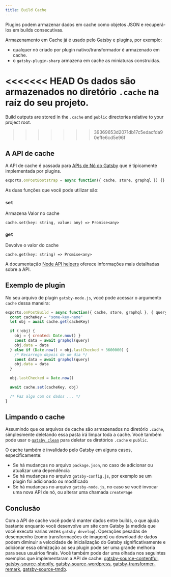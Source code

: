 ```yaml
---
title: Build Cache
---
```


Plugins podem armazenar dados em cache como objetos JSON e recuperá-los em builds consecutivas.

Armazenamento em Cache já é usado pelo Gatsby e plugins, por exemplo:

- qualquer nó criado por plugin nativo/transformador é armazenado em cache.
- o `gatsby-plugin-sharp` armazena em cache as miniaturas construidas.

<<<<<<< HEAD
Os dados são armazenados no diretório `.cache` na raíz do seu projeto.
=======
Build outputs are stored in the `.cache` and `public` directories relative to your project root.
>>>>>>> 39369653d2071db17c5edacfda90effe6cd5e96f

## A API de cache

A API de cache é passada para [APIs de Nó do Gatsby](/docs/node-apis/) que é tipicamente implementada por plugins.

```js
exports.onPostBootstrap = async function({ cache, store, graphql }) {}
```

As duas funções que você pode utilizar são:

### `set`

Armazena Valor no cache

`cache.set(key: string, value: any) => Promise<any>`

### `get`

Devolve o valor do cache

`cache.get(key: string) => Promise<any>`

A documentação [Node API helpers](/docs/node-api-helpers/#cache) oferece informações mais detalhadas sobre a API.

## Exemplo de plugin

No seu arquivo de plugin `gatsby-node.js`, você pode acessar o argumento `cache` dessa maneira:

```js:title=gatsby-node.js
exports.onPostBuild = async function({ cache, store, graphql }, { query }) {
  const cacheKey = "some-key-name"
  let obj = await cache.get(cacheKey)

  if (!obj) {
    obj = { created: Date.now() }
    const data = await graphql(query)
    obj.data = data
  } else if (Date.now() > obj.lastChecked + 3600000) {
    /* Recarrega depois de um dia */
    const data = await graphql(query)
    obj.data = data
  }

  obj.lastChecked = Date.now()

  await cache.set(cacheKey, obj)

  /* Faz algo com os dados ... */
}
```

## Limpando o cache

Assumindo que os arquivos de cache são armazenados no diretório `.cache`, simplesmente deletando essa pasta irá limpar toda a cache. Você também pode usar o [`gatsby clean`](/docs/gatsby-cli/#clean) para deletar os diretórios `.cache` e `public`.

O cache também é invalidado pelo Gatsby em alguns casos, especificamente:

- Se há mudanças no arquivo `package.json`, no caso de adicionar ou atualizar uma dependência 
- Se há mudanças no arquivo `gatsby-config.js`, por exemplo se um plugin foi adicionado ou modificado
- Se há mudanças no arquivo `gatsby-node.js`, no caso se você invocar uma nova API de nó, ou alterar uma chamada `createPage`

## Conclusão

Com a API de cache você poderá manter dados entre builds, o que ajuda bastante enquanto você desenvolve um site com Gatsby (a medida que você executa varias vezes `gatsby develop`). Operações pesadas de desempenho (como transformações de imagem) ou download de dados podem diminuir a velocidade de inicialização do Gatsby significativamente e adicionar essa otimização ao seu plugin pode ser uma grande melhoria para seus usuários finais. Você também pode dar uma olhada nos seguintes exemplos que implementaram a API de cache: [gatsby-source-contentful](https://github.com/gatsbyjs/gatsby/blob/7f5b262d7b5323f1a387b8b7278d9a81ee227258/packages/gatsby-source-contentful/src/download-contentful-assets.js), [gatsby-source-shopify](https://github.com/gatsbyjs/gatsby/blob/7f5b262d7b5323f1a387b8b7278d9a81ee227258/packages/gatsby-source-shopify/src/nodes.js#L23-L54), [gatsby-source-wordpress](https://github.com/gatsbyjs/gatsby/blob/7f5b262d7b5323f1a387b8b7278d9a81ee227258/packages/gatsby-source-wordpress/src/normalize.js#L471-L537), [gatsby-transformer-remark](https://github.com/gatsbyjs/gatsby/blob/7f5b262d7b5323f1a387b8b7278d9a81ee227258/packages/gatsby-transformer-remark/src/extend-node-type.js), [gatsby-source-tmdb](https://github.com/LekoArts/gatsby-source-tmdb/blob/e12c19af5e7053bfb7737e072db9e24acfa77f49/src/add-local-image.js).
